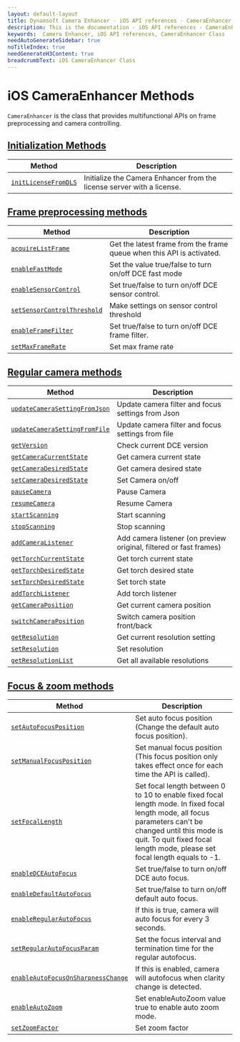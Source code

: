 ```yaml
---
layout: default-layout
title: Dynamsoft Camera Enhancer - iOS API references - CameraEnhancer Class
description: This is the documentation - iOS API references - CameraEnhancer Class page of Dynamsoft Camera Enhancer.
keywords:  Camera Enhancer, iOS API references, CameraEnhancer Class
needAutoGenerateSidebar: true
noTitleIndex: true
needGenerateH3Content: true
breadcrumbText: iOS CameraEnhancer Class
---
```


# iOS CameraEnhancer Methods

`CameraEnhancer` is the class that provides multifunctional APIs on frame preprocessing and camera controlling.

## [Initialization Methods]({{site.ios-api}}initialization.html)

| Method | Description |
| ------ | ----------- |
| [`initLicenseFromDLS`]({{site.ios-api}}initialization.html#initLicensefromdls) | Initialize the Camera Enhancer from the license server with a license. |

## [Frame preprocessing methods]({{site.ios-api}}preprocess.html)

| Method | Description |
|-----------------|---------------|
| [`acquireListFrame`]({{site.ios-api}}preprocess.html#acquirelistframe) | Get the latest frame from the frame queue when this API is activated. |
| [`enableFastMode`]({{site.ios-api}}preprocess.html#enablefastmode) | Set the value true/false to turn on/off DCE fast mode |
| [`enableSensorControl`]({{site.ios-api}}preprocess.html#enablesensorcontrol) | Set true/false to turn on/off DCE sensor control. |
|[`setSensorControlThreshold`]({{site.ios-api}}preprocess.html#setsensorcontrolthreshold)| Make settings on sensor control threshold |
| [`enableFrameFilter`]({{site.ios-api}}preprocess.html#enableframefilter) | Set true/false to turn on/off DCE frame filter. |
| [`setMaxFrameRate`]({{site.ios-api}}preprocess.html#setmaxframerate) | Set max frame rate |

## [Regular camera methods]({{site.ios-api}}camera.html)

| Method | Description |
|-----------------|---------------|
| [`updateCameraSettingFromJson`]({{site.ios-api}}camera.html#updatecamerasettingfromjson) | Update camera filter and focus settings from Json |
| [`updateCameraSettingFromFile`]({{site.ios-api}}camera.html#updatecamerasettingfromfile) | Update camera filter and focus settings from file |
| [`getVersion`]({{site.ios-api}}camera.html#getversion) | Check current DCE version |
| [`getCameraCurrentState`]({{site.ios-api}}camera.html#getcameracurrentstate) | Get camera current state |
| [`getCameraDesiredState`]({{site.ios-api}}camera.html#getcameradesiredstate) | Get camera desired state |
| [`setCameraDesiredState`]({{site.ios-api}}camera.html#setcameradesiredstate) | Set Camera on/off |
| [`pauseCamera`]({{site.ios-api}}camera.html#pausecamera-and-resumecamera) | Pause Camera |
| [`resumeCamera`]({{site.ios-api}}camera.html#pausecamera-and-resumecamera) | Resume Camera |
| [`startScanning`]({{site.ios-api}}camera.html#stopscanning-and-startscanning) | Start scanning |
| [`stopScanning`]({{site.ios-api}}camera.html#stopscanning-and-startscanning) | Stop scanning |
| [`addCameraListener`]({{site.ios-api}}camera.html#addcameralistener) | Add camera listener (on preview original, filtered or fast frames) |
| [`getTorchCurrentState`]({{site.ios-api}}camera.html#gettorchcurrentstate) | Get torch current state |
| [`getTorchDesiredState`]({{site.ios-api}}camera.html#gettorchdesiredstate) | Get torch desired state |
| [`setTorchDesiredState`]({{site.ios-api}}camera.html#settorchdesiredstate) | Set torch state |
| [`addTorchListener`]({{site.ios-api}}camera.html#addtorchlistener) | Add torch listener |
| [`getCameraPosition`]({{site.ios-api}}camera.html#getcameraposition) | Get current camera position |
| [`switchCameraPosition`]({{site.ios-api}}camera.html#switchcameraposition) | Switch camera position front/back |
| [`getResolution`]({{site.ios-api}}camera.html#getresolution) | Get current resolution setting |
| [`setResolution`]({{site.ios-api}}camera.html#setresolution) | Set resolution |
| [`getResolutionList`]({{site.ios-api}}camera.html#getresolutionlist) | Get all available resolutions |

## [Focus & zoom methods]({{site.ios-api}}zoom-focus.html)

| Method | Description |
|-----------------|---------------|
| [`setAutoFocusPosition`]({{site.ios-api}}zoom-focus.html#setautofocusposition) | Set auto focus position (Change the default auto focus position). |
| [`setManualFocusPosition`]({{site.ios-api}}zoom-focus.html#setmanualfocusposition) | Set manual focus position (This focus position only takes effect once for each time the API is called). |
| [`setFocalLength`]({{site.ios-api}}zoom-focus.html#setfocallength) | Set focal length between 0 to 10 to enable fixed focal length mode. In fixed focal length mode, all focus parameters can't be changed until this mode is quit. To quit fixed focal length mode, please set focal length equals to -1. |
| [`enableDCEAutoFocus`]({{site.ios-api}}zoom-focus.html#enabledceautofocus) | Set true/false to turn on/off DCE auto focus. |
| [`enableDefaultAutoFocus`]({{site.ios-api}}zoom-focus.html#enabledefaultautofocus) | Set true/false to turn on/off default auto focus. |
| [`enableRegularAutoFocus`]({{site.ios-api}}zoom-focus.html#enableregularautofocus) | If this is true, camera will auto focus for every 3 seconds. |
| [`setRegularAutoFocusParam`]({{site.ios-api}}zoom-focus.html#setregularautofocusparam) | Set the focus interval and termination time for the regular autofocus. |
| [`enableAutoFocusOnSharpnessChange`]({{site.ios-api}}zoom-focus.html#enableautofocusonsharpnesschange) | If this is enabled, camera will autofocus when clarity change is detected. |
| [`enableAutoZoom`]({{site.ios-api}}zoom-focus.html#enableautozoom) | Set enableAutoZoom value true to enable auto zoom mode. |
| [`setZoomFactor`]({{site.ios-api}}zoom-focus.html#setzoomfactor) | Set zoom factor |
